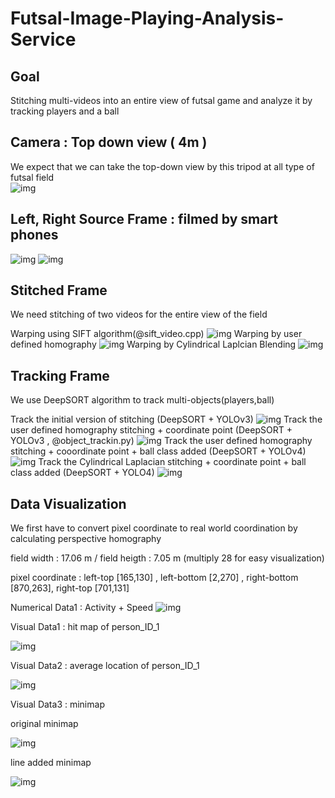 # Futsal-Image-Playing-Analysis-Service
## Goal 
Stitching multi-videos into an entire view of futsal game and analyze it by tracking players and a ball

## Camera : Top down view ( 4m ) 
We expect that we can take the top-down view by this tripod at all type of futsal field   
![img](./img/camera.jpg)

## Left, Right Source Frame : filmed by smart phones 
![img](./img/left.JPG)
![img](./img/right.JPG) 

## Stitched Frame 
We need stitching of two videos for the entire view of the field

Warping using SIFT algorithm(@sift_video.cpp)
![img](./img/frame.png)
Warping by user defined homography 
![img](./img/frame00001.jpg)
Warping by Cylindrical Laplcian Blending
![img](./Cylindrical_Stitching/cylindricalFrames_new/00001.jpg)

## Tracking Frame 
We use DeepSORT algorithm to track multi-objects(players,ball)

Track the initial version of stitching (DeepSORT + YOLOv3)
![img](./img/tracking.JPG)
Track the user defined homography stitching + coordinate point (DeepSORT + YOLOv3 , @object_trackin.py)
![img](./img/tracking+.jpg)
Track the user defined homography stitching + cooordinate point + ball class added (DeepSORT + YOLOv4)
![img](./img/YOLOv4_tracking.png)
Track the Cylindrical Laplacian stitching + coordinate point + ball class added
(DeepSORT + YOLO4)
![img](./img/cylindrical_tracking_frame.jpg)
## Data Visualization

We first have to convert pixel coordinate to real world coordination by calculating perspective homography

field width : 17.06 m / field heigth : 7.05 m (multiply 28 for easy visualization)

pixel coordinate : left-top [165,130] , left-bottom [2,270] , right-bottom [870,263], right-top [701,131]

Numerical Data1 : Activity + Speed
![img](./img/activity_speed.png)

Visual Data1 : hit map of person_ID_1

![img](./img/heatMap.JPG)

Visual Data2 : average location of person_ID_1

![img](./img/averageLocation.JPG)

Visual Data3 : minimap

original minimap

![img](./img/minimap_original.png)

line added minimap

![img](./img/minimap_line.png)



